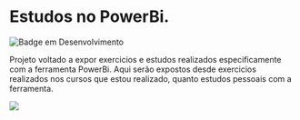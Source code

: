 # Estudos no PowerBi.
  ![Badge em Desenvolvimento](http://img.shields.io/static/v1?label=STATUS&message=EM%20DESENVOLVIMENTO&color=GREEN&style=for-the-badge)
  
  
Projeto voltado a expor exercicios e estudos realizados especificamente com a ferramenta PowerBi. Aqui serão expostos desde exercicios realizados nos cursos que estou realizado, quanto estudos pessoais com a ferramenta.
  
![](https://tenor.com/view/study-gif-25028893)
  


